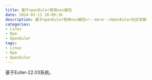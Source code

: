 ```yaml
---
title: 基于openEuler使用oos编包
date: 2024-03-11 18:09:16
description: 基于openEuler使用oos编包<!--more-->OpenEuler社区贡献
categories:
- Linux
- Rpm
- OpenEuler
tags:
- Linux
- Rpm
- OpenEuler
---
```

基于Euller-22.03系统。

